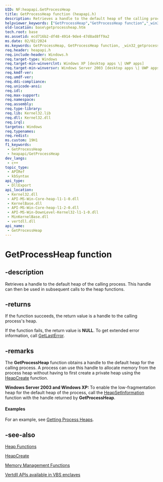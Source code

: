 ```yaml
---
UID: NF:heapapi.GetProcessHeap
title: GetProcessHeap function (heapapi.h)
description: Retrieves a handle to the default heap of the calling process.
helpviewer_keywords: ["GetProcessHeap","GetProcessHeap function","_win32_getprocessheap","base.getprocessheap","heapapi/GetProcessHeap","winbase/GetProcessHeap"]
old-location: base\getprocessheap.htm
tech.root: base
ms.assetid: ecd716b2-df48-4914-9de4-47d8ad8ff9a2
ms.date: 02/02/2024
ms.keywords: GetProcessHeap, GetProcessHeap function, _win32_getprocessheap, base.getprocessheap, heapapi/GetProcessHeap, winbase/GetProcessHeap
req.header: heapapi.h
req.include-header: Windows.h
req.target-type: Windows
req.target-min-winverclnt: Windows XP [desktop apps \| UWP apps]
req.target-min-winversvr: Windows Server 2003 [desktop apps \| UWP apps]
req.kmdf-ver: 
req.umdf-ver: 
req.ddi-compliance: 
req.unicode-ansi: 
req.idl: 
req.max-support: 
req.namespace: 
req.assembly: 
req.type-library: 
req.lib: Kernel32.lib
req.dll: Kernel32.dll
req.irql: 
targetos: Windows
req.typenames: 
req.redist: 
ms.custom: 19H1
f1_keywords:
 - GetProcessHeap
 - heapapi/GetProcessHeap
dev_langs:
 - c++
topic_type:
 - APIRef
 - kbSyntax
api_type:
 - DllExport
api_location:
 - Kernel32.dll
 - API-MS-Win-Core-heap-l1-1-0.dll
 - KernelBase.dll
 - API-MS-Win-Core-heap-l1-2-0.dll
 - API-MS-Win-DownLevel-Kernel32-l1-1-0.dll
 - MinKernelBase.dll
 - vertdll.dll
api_name:
 - GetProcessHeap
---
```


# GetProcessHeap function

## -description

Retrieves a handle to the default heap of the calling process. This handle can then be used in subsequent calls to the heap functions.

## -returns

If the function succeeds, the return value is a handle to the calling process's heap.

If the function fails, the return value is <b>NULL</b>. To get extended error information, call <a href="/windows/desktop/api/errhandlingapi/nf-errhandlingapi-getlasterror">GetLastError</a>.

## -remarks

The <b>GetProcessHeap</b> function obtains a handle to the default heap for the calling process. A process can use this handle to allocate memory from the process heap without having to first create a private heap using the [HeapCreate](nf-heapapi-heapcreate.md) function.

<b>Windows Server 2003 and Windows XP: </b>To enable the low-fragmentation heap for the default heap of the process, call the <a href="/windows/desktop/api/heapapi/nf-heapapi-heapsetinformation">HeapSetInformation</a> function with the handle returned by <b>GetProcessHeap</b>.

#### Examples

For an example, see <a href="/windows/desktop/Memory/getting-process-heaps">Getting Process Heaps</a>.

## -see-also

[Heap Functions](/windows/win32/Memory/heap-functions)

[HeapCreate](nf-heapapi-heapcreate.md)

[Memory Management Functions](/windows/win32/Memory/memory-management-functions)

[Vertdll APIs available in VBS enclaves](/windows/win32/trusted-execution/enclaves-available-in-vertdll)
